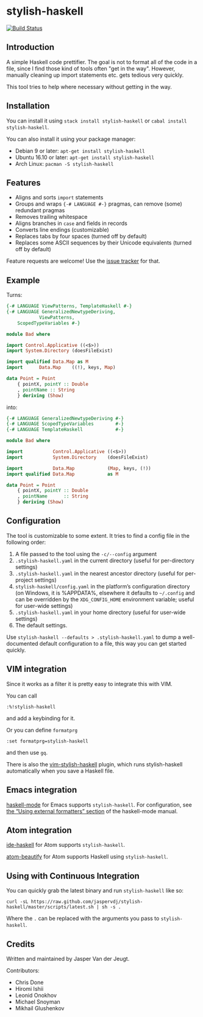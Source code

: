 stylish-haskell
===============

[![Build Status](https://img.shields.io/circleci/project/github/jaspervdj/stylish-haskell.svg)](https://circleci.com/gh/jaspervdj/stylish-haskell)

Introduction
------------

A simple Haskell code prettifier. The goal is not to format all of the code in
a file, since I find those kind of tools often "get in the way". However,
manually cleaning up import statements etc. gets tedious very quickly.

This tool tries to help where necessary without getting in the way.

Installation
------------

You can install it using `stack install stylish-haskell` or `cabal install stylish-haskell`.

You can also install it using your package manager:
 * Debian 9 or later: `apt-get install stylish-haskell`
 * Ubuntu 16.10 or later: `apt-get install stylish-haskell`
 * Arch Linux: `pacman -S stylish-haskell`

Features
--------

- Aligns and sorts `import` statements
- Groups and wraps `{-# LANGUAGE #-}` pragmas, can remove (some) redundant
  pragmas
- Removes trailing whitespace
- Aligns branches in `case` and fields in records
- Converts line endings (customizable)
- Replaces tabs by four spaces (turned off by default)
- Replaces some ASCII sequences by their Unicode equivalents (turned off by
  default)

Feature requests are welcome! Use the [issue tracker] for that.

[issue tracker]: https://github.com/jaspervdj/stylish-haskell/issues

Example
-------

Turns:

```haskell
{-# LANGUAGE ViewPatterns, TemplateHaskell #-}
{-# LANGUAGE GeneralizedNewtypeDeriving,
            ViewPatterns,
    ScopedTypeVariables #-}

module Bad where

import Control.Applicative ((<$>))
import System.Directory (doesFileExist)

import qualified Data.Map as M
import      Data.Map    ((!), keys, Map)

data Point = Point
    { pointX, pointY :: Double
    , pointName :: String
    } deriving (Show)
```

into:

```haskell
{-# LANGUAGE GeneralizedNewtypeDeriving #-}
{-# LANGUAGE ScopedTypeVariables        #-}
{-# LANGUAGE TemplateHaskell            #-}

module Bad where

import           Control.Applicative ((<$>))
import           System.Directory    (doesFileExist)

import           Data.Map            (Map, keys, (!))
import qualified Data.Map            as M

data Point = Point
    { pointX, pointY :: Double
    , pointName      :: String
    } deriving (Show)
```
Configuration
-------------

The tool is customizable to some extent. It tries to find a config file in the
following order:

1. A file passed to the tool using the `-c/--config` argument
2. `.stylish-haskell.yaml` in the current directory (useful for per-directory
   settings)
3. `.stylish-haskell.yaml` in the nearest ancestor directory (useful for
   per-project settings)
4. `stylish-haskell/config.yaml` in the platform’s configuration directory
   (on Windows, it is %APPDATA%, elsewhere it defaults to `~/.config` and
   can be overridden by the `XDG_CONFIG_HOME` environment variable;
   useful for user-wide settings)
5. `.stylish-haskell.yaml` in your home directory (useful for user-wide
   settings)
6. The default settings.

Use `stylish-haskell --defaults > .stylish-haskell.yaml` to dump a
well-documented default configuration to a file, this way you can get started
quickly.

VIM integration
---------------

Since it works as a filter it is pretty easy to integrate this with VIM.

You can call

    :%!stylish-haskell

and add a keybinding for it.

Or you can define `formatprg`

    :set formatprg=stylish-haskell

and then use `gq`.

There is also the [vim-stylish-haskell] plugin, which runs stylish-haskell
automatically when you save a Haskell file.

[vim-stylish-haskell]: https://github.com/nbouscal/vim-stylish-haskell

Emacs integration
-----------------

[haskell-mode] for Emacs supports `stylish-haskell`. For configuration,
see [the “Using external formatters” section][haskell-mode/format] of the
haskell-mode manual.

[haskell-mode]: https://github.com/haskell/haskell-mode
[haskell-mode/format]: http://haskell.github.io/haskell-mode/manual/latest/Autoformating.html

Atom integration
----------------

[ide-haskell] for Atom supports `stylish-haskell`.

[atom-beautify] for Atom supports Haskell using `stylish-haskell`.

[ide-haskell]: https://atom.io/packages/ide-haskell
[atom-beautify]: Https://atom.io/packages/atom-beautify

Using with Continuous Integration
---------------------------------

You can quickly grab the latest binary and run `stylish-haskell` like so:

    curl -sL https://raw.github.com/jaspervdj/stylish-haskell/master/scripts/latest.sh | sh -s .

Where the `.` can be replaced with the arguments you pass to `stylish-haskell`.

Credits
-------

Written and maintained by Jasper Van der Jeugt.

Contributors:

- Chris Done
- Hiromi Ishii
- Leonid Onokhov
- Michael Snoyman
- Mikhail Glushenkov
